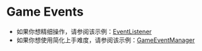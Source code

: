 # Game Events

- 如果你想精细操作，请参阅该示例：[EventListener](../examples/event-listener.md)
- 如果你想使用简化上手难度，请参阅该示例：[GameEventManager](../examples/game-event-manager.md)
